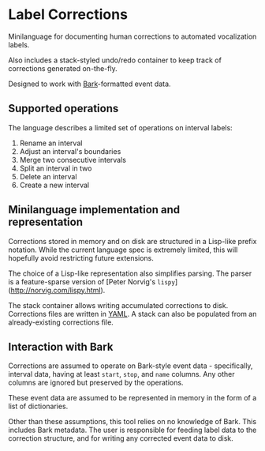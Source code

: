 # Label Corrections

Minilanguage for documenting human corrections to automated vocalization
labels.

Also includes a stack-styled undo/redo container to keep track of corrections
generated on-the-fly.

Designed to work with [Bark](https://github.com/kylerbrown/bark)-formatted event data.

## Supported operations

The language describes a limited set of operations on interval labels:

1. Rename an interval
2. Adjust an interval's boundaries
3. Merge two consecutive intervals
4. Split an interval in two
5. Delete an interval
6. Create a new interval

## Minilanguage implementation and representation

Corrections stored in memory and on disk are structured in a Lisp-like prefix
notation. While the current language spec is extremely limited, this will
hopefully avoid restricting future extensions.

The choice of a Lisp-like representation also simplifies parsing. The
parser is a feature-sparse version of [Peter Norvig's `lispy`]
(http://norvig.com/lispy.html).

The stack container allows writing accumulated corrections to disk. Corrections
files are written in [YAML](http://yaml.org/). A stack can also be populated
from an already-existing corrections file.

## Interaction with Bark

Corrections are assumed to operate on Bark-style event data - specifically,
interval data, having at least `start`, `stop`, and `name` columns. Any other
columns are ignored but preserved by the operations.

These event data are assumed to be represented in memory in the form of a list
of dictionaries.

Other than these assumptions, this tool relies on no knowledge of Bark. This
includes Bark metadata. The user is responsible for feeding label data to the
correction structure, and for writing any corrected event data to disk.